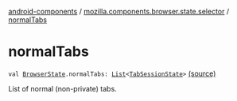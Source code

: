 [android-components](../index.md) / [mozilla.components.browser.state.selector](index.md) / [normalTabs](./normal-tabs.md)

# normalTabs

`val `[`BrowserState`](../mozilla.components.browser.state.state/-browser-state/index.md)`.normalTabs: `[`List`](https://kotlinlang.org/api/latest/jvm/stdlib/kotlin.collections/-list/index.html)`<`[`TabSessionState`](../mozilla.components.browser.state.state/-tab-session-state/index.md)`>` [(source)](https://github.com/mozilla-mobile/android-components/blob/master/components/browser/state/src/main/java/mozilla/components/browser/state/selector/Selectors.kt#L75)

List of normal (non-private) tabs.


